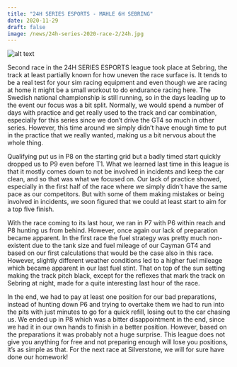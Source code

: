 ```yaml
---
title: "24H SERIES ESPORTS - MAHLE 6H SEBRING"
date: 2020-11-29
draft: false
image: /news/24h-series-2020-race-2/24h.jpg
---
```

![alt text](/news/24h-series-2020-race-2/24h.jpg)


Second race in the 24H SERIES ESPORTS league took place at Sebring, the track at least partially known for how uneven the race surface is. It tends to be a real test for your sim racing equipment and even though we are racing at home it might be a small workout to do endurance racing here. The Swedish national championship is still running, so in the days leading up to the event our focus was a bit split. Normally, we would spend a number of days with practice and get really used to the track and car combination, especially for this series since we don’t drive the GT4 so much in other series. However, this time around we simply didn’t have enough time to put in the practice that we really wanted, making us a bit nervous about the whole thing.

Qualifying put us in P8 on the starting grid but a badly timed start quickly dropped us to P9 even before T1. What we learned last time in this league is that it mostly comes down to not be involved in incidents and keep the car clean, and so that was what we focused on. Our lack of practice showed, especially in the first half of the race where we simply didn’t have the same pace as our competitors. But with some of them making mistakes or being involved in incidents, we soon figured that we could at least start to aim for a top five finish.

With the race coming to its last hour, we ran in P7 with P6 within reach and P8 hunting us from behind. However, once again our lack of preparation became apparent. In the first race the fuel strategy was pretty much non-existent due to the tank size and fuel mileage of our Cayman GT4 and based on our first calculations that would be the case also in this race. However, slightly different weather conditions led to a higher fuel mileage which became apparent in our last fuel stint. That on top of the sun setting making the track pitch black, except for the reflexes that mark the track on Sebring at night, made for a quite interesting last hour of the race.

In the end, we had to pay at least one position for our bad preparations, instead of hunting down P6 and trying to overtake them we had to run into the pits with just minutes to go for a quick refill, losing out to the car chasing us. We ended up in P8 which was a bitter disappointment in the end, since we had it in our own hands to finish in a better position. However, based on the preparations it was probably not a huge surprise. This league does not give you anything for free and not preparing enough will lose you positions, it’s as simple as that. For the next race at Silverstone, we will for sure have done our homework!
